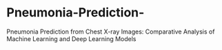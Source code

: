 # Pneumonia-Prediction-
Pneumonia Prediction from Chest X-ray Images: Comparative Analysis of Machine Learning and Deep Learning Models

